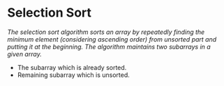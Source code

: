 # Selection Sort

_The selection sort algorithm sorts an array by repeatedly finding the minimum element (considering ascending order) from unsorted part and putting it at the beginning. The algorithm maintains two subarrays in a given array._

-   The subarray which is already sorted.
-   Remaining subarray which is unsorted.
